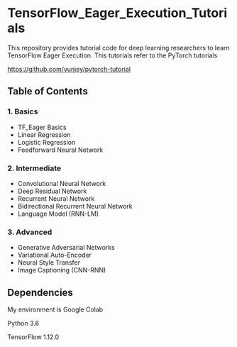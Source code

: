 # TensorFlow_Eager_Execution_Tutorials

This repository provides tutorial code for deep learning researchers to learn TensorFlow Eager Execution. This tutorials refer to the PyTorch tutorials 

https://github.com/yunjey/pytorch-tutorial



## Table of Contents
### 1. Basics
* TF_Eager Basics
* Linear Regression
* Logistic Regression
* Feedforward Neural Network

### 2. Intermediate
* Convolutional Neural Network
* Deep Residual Network
* Recurrent Neural Network
* Bidirectional Recurrent Neural Network
* Language Model (RNN-LM)

### 3. Advanced
* Generative Adversarial Networks
* Variational Auto-Encoder
* Neural Style Transfer
* Image Captioning (CNN-RNN)




## Dependencies
My environment is Google Colab

Python 3.6 

TensorFlow 1.12.0

